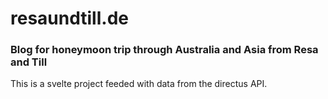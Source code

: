 # resaundtill.de
### Blog for honeymoon trip through Australia and Asia from Resa and Till

This is a svelte project feeded with data from the directus API.
